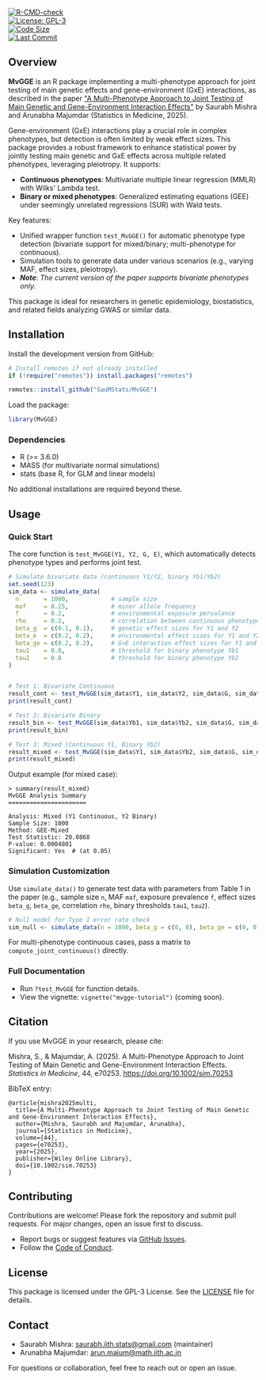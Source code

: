 [![R-CMD-check](https://github.com/SauMStats/MvGGE/workflows/R-CMD-check/badge.svg)](https://github.com/SauMStats/MvGGE/actions)  
[![License: GPL-3](https://img.shields.io/badge/License-GPLv3-blue.svg)](https://www.gnu.org/licenses/gpl-3.0)  
[![Code Size](https://img.shields.io/github/languages/code-size/SauMStats/MvGGE)](https://github.com/SauMStats/MvGGE)  
[![Last Commit](https://img.shields.io/github/last-commit/SauMStats/MvGGE)](https://github.com/SauMStats/MvGGE/commits/main)

## Overview

**MvGGE** is an R package implementing a multi-phenotype approach for joint testing of main genetic effects and gene-environment (GxE) interactions, as described in the paper ["A Multi-Phenotype Approach to Joint Testing of Main Genetic and Gene-Environment Interaction Effects"](https://doi.org/10.1002/sim.70253) by Saurabh Mishra and Arunabha Majumdar (Statistics in Medicine, 2025).

Gene-environment (GxE) interactions play a crucial role in complex phenotypes, but detection is often limited by weak effect sizes. This package provides a robust framework to enhance statistical power by jointly testing main genetic and GxE effects across multiple related phenotypes, leveraging pleiotropy. It supports:

- **Continuous phenotypes**: Multivariate multiple linear regression (MMLR) with Wilks' Lambda test.
- **Binary or mixed phenotypes**: Generalized estimating equations (GEE) under seemingly unrelated regressions (SUR) with Wald tests.

Key features:
- Unified wrapper function `test_MvGGE()` for automatic phenotype type detection (bivariate support for mixed/binary; multi-phenotype for continuous).
- Simulation tools to generate data under various scenarios (e.g., varying MAF, effect sizes, pleiotropy).
- **_Note_**: _The current version of the paper supports bivariate phenotypes only._

This package is ideal for researchers in genetic epidemiology, biostatistics, and related fields analyzing GWAS or similar data.

## Installation

Install the development version from GitHub:

```r
# Install remotes if not already installed
if (!require("remotes")) install.packages("remotes")

remotes::install_github("SauMStats/MvGGE")
```

Load the package:

```r
library(MvGGE)
```

### Dependencies
- R (>= 3.6.0)
- MASS (for multivariate normal simulations)
- stats (base R, for GLM and linear models)

No additional installations are required beyond these.

## Usage

### Quick Start
The core function is `test_MvGGE(Y1, Y2, G, E)`, which automatically detects phenotype types and performs joint test. 

```r
# Simulate bivariate data (continuous Y1/Y2, binary Yb1/Yb2)
set.seed(123)
sim_data <- simulate_data(
  n       = 1000,            # sample size
  maf     = 0.25,            # minor allele frequency
  f       = 0.2,             # environmental exposure pervalance
  rho     = 0.2,             # correlation between continuous phenotypes (Y1, Y2)
  beta_g  = c(0.1, 0.1),     # genetic effect sizes for Y1 and Y2
  beta_e  = c(0.2, 0.2),     # environmental effect sizes for Y1 and Y2
  beta_ge = c(0.2, 0.2),     # G×E interaction effect sizes for Y1 and Y2
  tau1    = 0.8,             # threshold for binary phenotype Yb1
  tau2    = 0.8              # threshold for binary phenotype Yb2
)


# Test 1: Bivariate Continuous
result_cont <- test_MvGGE(sim_data$Y1, sim_data$Y2, sim_data$G, sim_data$E)
print(result_cont)

# Test 2: Bivariate Binary
result_bin <- test_MvGGE(sim_data$Yb1, sim_data$Yb2, sim_data$G, sim_data$E)
print(result_bin)

# Test 3: Mixed (Continuous Y1, Binary Yb2)
result_mixed <- test_MvGGE(sim_data$Y1, sim_data$Yb2, sim_data$G, sim_data$E)
print(result_mixed)
```

Output example (for mixed case):
```
> summary(result_mixed)
MvGGE Analysis Summary
======================

Analysis: Mixed (Y1 Continuous, Y2 Binary) 
Sample Size: 1000 
Method: GEE-Mixed 
Test Statistic: 20.0868 
P-value: 0.0004801
Significant: Yes  # (at 0.05)

```

### Simulation Customization
Use `simulate_data()` to generate test data with parameters from Table 1 in the paper (e.g., sample size `n`, MAF `maf`, exposure prevalence `f`, effect sizes `beta_g`, `beta_ge`, correlation `rho`, binary thresholds `tau1`, `tau2`).

```r
# Null model for Type I error rate check
sim_null <- simulate_data(n = 1000, beta_g = c(0, 0), beta_ge = c(0, 0))
```

For multi-phenotype continuous cases, pass a matrix to `compute_joint_continuous()` directly.

### Full Documentation
- Run `?test_MvGGE` for function details.
- View the vignette: `vignette("mvgge-tutorial")` (coming soon).

## Citation
If you use MvGGE in your research, please cite:

Mishra, S., & Majumdar, A. (2025). A Multi-Phenotype Approach to Joint Testing of Main Genetic and Gene-Environment Interaction Effects. *Statistics in Medicine*, 44, e70253. https://doi.org/10.1002/sim.70253

BibTeX entry:
```
@article{mishra2025multi,
  title={A Multi-Phenotype Approach to Joint Testing of Main Genetic and Gene-Environment Interaction Effects},
  author={Mishra, Saurabh and Majumdar, Arunabha},
  journal={Statistics in Medicine},
  volume={44},
  pages={e70253},
  year={2025},
  publisher={Wiley Online Library},
  doi={10.1002/sim.70253}
}
```

## Contributing
Contributions are welcome! Please fork the repository and submit pull requests. For major changes, open an issue first to discuss.

- Report bugs or suggest features via [GitHub Issues](https://github.com/SauMStats/MvGGE/issues).
- Follow the [Code of Conduct](CODE_OF_CONDUCT.md).

## License
This package is licensed under the GPL-3 License. See the [LICENSE](LICENSE) file for details.

## Contact
- Saurabh Mishra: [saurabh.iith.stats@gmail.com](mailto:saurabh.mishra@math.iith.ac.in) (maintainer)
- Arunabha Majumdar: [arun.majum@math.iith.ac.in](mailto:arun.majum@math.iith.ac.in)


For questions or collaboration, feel free to reach out or open an issue.

